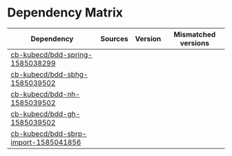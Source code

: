 # Dependency Matrix

Dependency | Sources | Version | Mismatched versions
---------- | ------- | ------- | -------------------
[cb-kubecd/bdd-spring-1585038299](https://github.com/cb-kubecd/bdd-spring-1585038299.git) |  | []() | 
[cb-kubecd/bdd-sbhg-1585039502](https://github.com/cb-kubecd/bdd-sbhg-1585039502.git) |  | []() | 
[cb-kubecd/bdd-nh-1585039502](https://github.com/cb-kubecd/bdd-nh-1585039502.git) |  | []() | 
[cb-kubecd/bdd-gh-1585039502](https://github.com/cb-kubecd/bdd-gh-1585039502.git) |  | []() | 
[cb-kubecd/bdd-sbrp-import-1585041856](https://github.com/cb-kubecd/bdd-sbrp-import-1585041856.git) |  | []() | 
